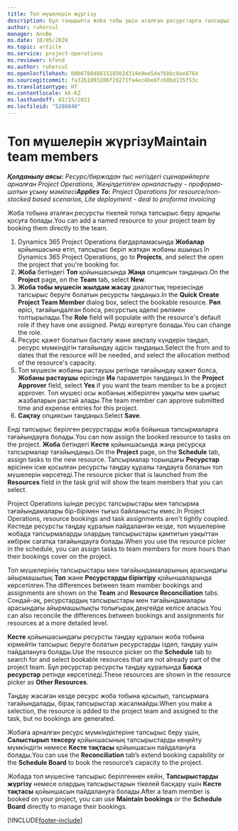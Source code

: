 ```yaml
---
title: Топ мүшелерін жүргізу
description: Бұл тақырыпта жоба тобы үшін аталған ресурстарға тапсырыс беру және оларды тапсырмаларға тағайындау туралы ақпарат берілген.
author: ruhercul
manager: AnnBe
ms.date: 10/05/2020
ms.topic: article
ms.service: project-operations
ms.reviewer: kfend
ms.author: ruhercul
ms.openlocfilehash: 60b6788d881518502d314e9ee5daf6bbc0ae8764
ms.sourcegitcommit: fa32b1893286f20271fa4ec4be8fc68bd135f53c
ms.translationtype: HT
ms.contentlocale: kk-KZ
ms.lasthandoff: 02/15/2021
ms.locfileid: "5286840"
---
```

# <a name="maintain-team-members"></a><span data-ttu-id="cff27-103">Топ мүшелерін жүргізу</span><span class="sxs-lookup"><span data-stu-id="cff27-103">Maintain team members</span></span>

<span data-ttu-id="cff27-104">_**Қолданылу аясы:** Ресурс/биржадан тыс негіздегі сценарийлерге арналған Project Operations, Жеңілдетілген орналастыру - проформа-шотын ұсыну мәмілесі_</span><span class="sxs-lookup"><span data-stu-id="cff27-104">_**Applies To:** Project Operations for resource/non-stocked based scenarios, Lite deployment - deal to proforma invoicing_</span></span>

<span data-ttu-id="cff27-105">Жоба тобына аталған ресурсты тікелей топқа тапсырыс беру арқылы қосуға болады.</span><span class="sxs-lookup"><span data-stu-id="cff27-105">You can add a named resource to your project team by booking them directly to the team.</span></span>

1. <span data-ttu-id="cff27-106">Dynamics 365 Project Operations бағдарламасында **Жобалар** қойыншасына өтіп, тапсырыс беріп жатқан жобаны ашыңыз.</span><span class="sxs-lookup"><span data-stu-id="cff27-106">In Dynamics 365 Project Operations, go to **Projects**, and select the open the project that you're booking for.</span></span>
2. <span data-ttu-id="cff27-107">**Жоба** бетіндегі **Топ** қойыншасында **Жаңа** опциясын таңдаңыз.</span><span class="sxs-lookup"><span data-stu-id="cff27-107">On the **Project** page, on the **Team** tab, select **New**.</span></span> 
3. <span data-ttu-id="cff27-108">**Жоба тобы мүшесін жылдам жасау** диалогтық терезесінде тапсырыс беруге болатын ресурсты таңдаңыз.</span><span class="sxs-lookup"><span data-stu-id="cff27-108">In the **Quick Create Project Team Member** dialog box, select the bookable resource.</span></span> <span data-ttu-id="cff27-109">**Рөл** өрісі, тағайындалған болса, ресурстың әдепкі рөлімен толтырылады.</span><span class="sxs-lookup"><span data-stu-id="cff27-109">The **Role** field will populate with the resource's default role if they have one assigned.</span></span> <span data-ttu-id="cff27-110">Рөлді өзгертуге болады.</span><span class="sxs-lookup"><span data-stu-id="cff27-110">You can change the role.</span></span> 
4. <span data-ttu-id="cff27-111">Ресурс қажет болатын басталу және аяқталу күндерін таңдап, ресурс мүмкіндігін тағайындау әдісін таңдаңыз.</span><span class="sxs-lookup"><span data-stu-id="cff27-111">Select the from and to dates that the resource will be needed, and select the allocation method of the resource's capacity.</span></span> 
5. <span data-ttu-id="cff27-112">Топ мүшесін жобаны растаушы ретінде тағайындау қажет болса, **Жобаны растаушы** өрісінде **Иә** параметрін таңдаңыз.</span><span class="sxs-lookup"><span data-stu-id="cff27-112">In the **Project Approver** field, select **Yes** if you want the team member to be a project approver.</span></span> <span data-ttu-id="cff27-113">Топ мүшесі осы жобаның жіберілген уақыты мен шығыс жазбаларын растай алады.</span><span class="sxs-lookup"><span data-stu-id="cff27-113">The team member can approve submitted time and expense entries for this project.</span></span> 
6. <span data-ttu-id="cff27-114">**Сақтау** опциясын таңдаңыз.</span><span class="sxs-lookup"><span data-stu-id="cff27-114">Select **Save**.</span></span>

<span data-ttu-id="cff27-115">Енді тапсырыс берілген ресурстарды жоба бойынша тапсырмаларға тағайындауға болады.</span><span class="sxs-lookup"><span data-stu-id="cff27-115">You can now assign the booked resource to tasks on the project.</span></span> <span data-ttu-id="cff27-116">**Жоба** бетіндегі **Кесте** қойыншасында жаңа ресурсқа тапсырмалар тағайындаңыз.</span><span class="sxs-lookup"><span data-stu-id="cff27-116">On the **Project** page, on the **Schedule** tab, assign tasks to the new resource.</span></span> <span data-ttu-id="cff27-117">Тапсырмалар торындағы **Ресурстар** өрісінен іске қосылған ресурсты таңдау құралы таңдауға болатын топ мүшелерін көрсетеді.</span><span class="sxs-lookup"><span data-stu-id="cff27-117">The resource picker that is launched from the **Resources** field in the task grid will show the team members that you can select.</span></span>


<span data-ttu-id="cff27-118">Project Operations ішінде ресурс тапсырыстары мен тапсырма тағайындамалары бір-бірімен тығыз байланысты емес.</span><span class="sxs-lookup"><span data-stu-id="cff27-118">In Project Operations, resource bookings and task assignments aren't tightly coupled.</span></span> <span data-ttu-id="cff27-119">Кестеде ресурсты таңдау құралын пайдаланған кезде, топ мүшелеріне жобада тапсырмаларды олардың тапсырыстары қамтитын уақыттан көбірек сағатқа тағайындауға болады.</span><span class="sxs-lookup"><span data-stu-id="cff27-119">When you use the resource picker in the schedule, you can assign tasks to team members for more hours than their bookings cover on the project.</span></span>

<span data-ttu-id="cff27-120">Топ мүшелерінің тапсырыстары мен тағайындамаларының арасындағы айырмашылық **Топ** және **Ресурстарды біріктіру** қойыншаларында көрсетілген.</span><span class="sxs-lookup"><span data-stu-id="cff27-120">The differences between team member bookings and assignments are shown on the **Team** and **Resource Reconciliation** tabs.</span></span> <span data-ttu-id="cff27-121">Сондай-ақ, ресурстардың тапсырыстары мен тағайындамалары арасындағы айырмашылықты толығырақ деңгейде келісе аласыз.</span><span class="sxs-lookup"><span data-stu-id="cff27-121">You can also reconcile the differences between bookings and assignments for resources at a more detailed level.</span></span>

<span data-ttu-id="cff27-122">**Кесте** қойыншасындағы ресурсты таңдау құралын жоба тобына кірмейтін тапсырыс беруге болатын ресурстарды іздеп, таңдау үшін пайдалануға болады.</span><span class="sxs-lookup"><span data-stu-id="cff27-122">Use the resource picker on the **Schedule** tab to search for and select bookable resources that are not already part of the project team.</span></span> <span data-ttu-id="cff27-123">Бұл ресурстар ресурсты таңдау құралында **Басқа ресурстар** ретінде көрсетіледі.</span><span class="sxs-lookup"><span data-stu-id="cff27-123">These resources are shown in the resource picker as **Other Resources**.</span></span>

<span data-ttu-id="cff27-124">Таңдау жасаған кезде ресурс жоба тобына қосылып, тапсырмаға тағайындалады, бірақ тапсырыстар жасалмайды.</span><span class="sxs-lookup"><span data-stu-id="cff27-124">When you make a selection, the resource is added to the project team and assigned to the task, but no bookings are generated.</span></span>

<span data-ttu-id="cff27-125">Жобаға арналған ресурс мүмкіндіктеріне тапсырыс беру үшін, **Салыстырып тексеру** қойыншасының тапсырыстарды кеңейту мүмкіндігін немесе **Кесте тақтасы** қойыншасын пайдалануға болады.</span><span class="sxs-lookup"><span data-stu-id="cff27-125">You can use the **Reconciliation** tab’s extend booking capability or the **Schedule Board** to book the resource’s capacity to the project.</span></span>

<span data-ttu-id="cff27-126">Жобада топ мүшесіне тапсырыс берілгеннен кейін, **Тапсырыстарды жүргізу** немесе олардың тапсырыстарын тікелей басқару үшін **Кесте тақтасы** қойыншасын пайдалануға болады.</span><span class="sxs-lookup"><span data-stu-id="cff27-126">After a team member is booked on your project, you can use **Maintain bookings** or the **Schedule Board** directly to manage their bookings.</span></span>


[!INCLUDE[footer-include](../includes/footer-banner.md)]